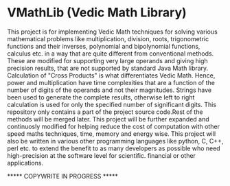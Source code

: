 VMathLib (Vedic Math Library)
============================
This project is for implementing Vedic Math techniques for solving various mathematical problems like multiplication, 
division, roots, trigonometric functions and their inverses, polynomial and bipolynomial functions, calculus etc. in a way 
that are quite different from conventional methods. These are modified for supporting very large operands and giving high 
precision results, that are not supported by standard Java Math library. Calculation of "Cross Products" is what 
differentiates Vedic Math. Hence, power and multiplication have time complexities that are a function of the number of 
digits of the operands and not their magnitudes.
Strings have been used to generate the complete results, otherwise left to right calculation is used for only the specified 
number of significant digits.
This repository only contains a part of the project source code.Rest of the methods will be merged later. This project will
be further expanded and continuosly modified for helping reduce the cost of computation with other speed maths techniques,
time, memory and energy wise. This project will also be written in various other programming languages like python, C, C++,
perl etc. to extend the benefit to as many developers as possible who need high-precision at the software level for 
scientific. financial or other applications.

***** COPYWRITE IN PROGRESS *****

